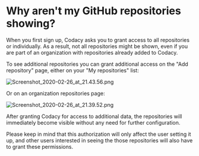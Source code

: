 # Why aren't my GitHub repositories showing?

When you first sign up, Codacy asks you to grant access to all repositories or individually. As a result, not all repositories might be shown, even if you are part of an organization with repositories already added to Codacy.

To see additional repositories you can grant additional access on the "Add repository" page, either on your "My repositories" list:

![Screenshot\_2020-02-26\_at\_21.43.56.png](/images/Screenshot_2020-02-26_at_21.43.56.png)

Or on an organization repositories page:

![Screenshot\_2020-02-26\_at\_21.39.52.png](/images/Screenshot_2020-02-26_at_21.39.52.png)

After granting Codacy for access to additional data, the repositories will immediately become visible without any need for further configuration.

Please keep in mind that this authorization will only affect the user setting it up, and other users interested in seeing the those repositories will also have to grant these permissions.
